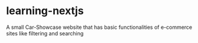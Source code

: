 # learning-nextjs
A small Car-Showcase website that has basic functionalities of e-commerce sites like filtering and searching 
